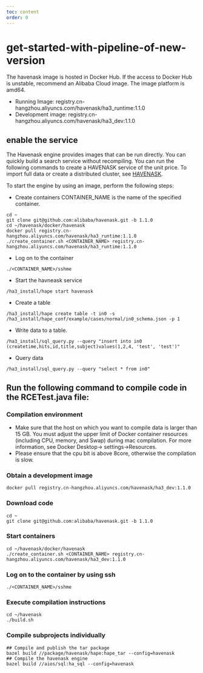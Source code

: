 ```yaml
---
toc: content
order: 0
---
```


# get-started-with-pipeline-of-new-version
The havenask image is hosted in Docker Hub. If the access to Docker Hub is unstable, recommend an Alibaba Cloud image. The image platform is amd64.
* Running Image: registry.cn-hangzhou.aliyuncs.com/havenask/ha3_runtime:1.1.0
* Development image: registry.cn-hangzhou.aliyuncs.com/havenask/ha3_dev:1.1.0

## enable the service
The Havenask engine provides images that can be run directly. You can quickly build a search service without recompiling. You can run the following commands to create a HAVENASK service of the unit price. To import full data or create a distributed cluster, see [HAVENASK](../petool/).

To start the engine by using an image, perform the following steps:
* Create containers
   CONTAINER_NAME is the name of the specified container.
```
cd ~
git clone git@github.com:alibaba/havenask.git -b 1.1.0
cd ~/havenask/docker/havenask
docker pull registry.cn-hangzhou.aliyuncs.com/havenask/ha3_runtime:1.1.0
./create_container.sh <CONTAINER_NAME> registry.cn-hangzhou.aliyuncs.com/havenask/ha3_runtime:1.1.0
```

* Log on to the container
```
./<CONTAINER_NAME>/sshme
```

* Start the havneask service
```
/ha3_install/hape start havenask
```
* Create a table
```
/ha3_install/hape create table -t in0 -s /ha3_install/hape_conf/example/cases/normal/in0_schema.json -p 1
```

* Write data to a table.
```
/ha3_install/sql_query.py --query "insert into in0 (createtime,hits,id,title,subject)values(1,2,4, 'test', 'test')"
```
* Query data
```
/ha3_install/sql_query.py --query "select * from in0"
```

## Run the following command to compile code in the RCETest.java file:

### Compilation environment
* Make sure that the host on which you want to compile data is larger than 15 GB. You must adjust the upper limit of Docker container resources (including CPU, memory, and Swap) during mac compilation. For more information, see Docker Desktop-> settings->Resources.
* Please ensure that the cpu bit is above 8core, otherwise the compilation is slow.

### Obtain a development image

```
docker pull registry.cn-hangzhou.aliyuncs.com/havenask/ha3_dev:1.1.0
```
### Download code
```
cd ~
git clone git@github.com:alibaba/havenask.git -b 1.1.0
```

### Start containers
```
cd ~/havenask/docker/havenask
./create_container.sh <CONTAINER_NAME> registry.cn-hangzhou.aliyuncs.com/havenask/ha3_dev:1.1.0
```
### Log on to the container by using ssh
```
./<CONTAINER_NAME>/sshme
```

### Execute compilation instructions
```
cd ~/havenask
./build.sh
```
### Compile subprojects individually
```
## Compile and publish the tar package
bazel build //package/havenask/hape:hape_tar --config=havenask
## Compile the havenask engine
bazel build //aios/sql:ha_sql --config=havenask
```
